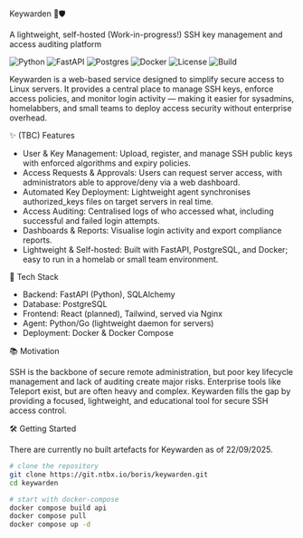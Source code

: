 Keywarden 🔑🛡️

A lightweight, self-hosted (Work-in-progress!) SSH key management and access auditing platform
  
![Python](https://img.shields.io/badge/python-3.11%2B-blue)
![FastAPI](https://img.shields.io/badge/FastAPI-0.114%2B-009688?logo=fastapi)
![Postgres](https://img.shields.io/badge/Postgres-17-336791?logo=postgresql)
![Docker](https://img.shields.io/badge/docker-ready-2496ED?logo=docker)
![License](https://img.shields.io/badge/license-AGPL3.0-green)
![Build](https://img.shields.io/github/actions/workflow/status/not-Boris/keywarden/ci.yml?branch=main&label=build&logo=github)

Keywarden is a web-based service designed to simplify secure access to Linux servers. It provides a central place to manage SSH keys, enforce access policies, and monitor login activity — making it easier for sysadmins, homelabbers, and small teams to deploy access security without enterprise overhead.

✨ (TBC) Features
- User & Key Management: Upload, register, and manage SSH public keys with enforced algorithms and expiry policies.
- Access Requests & Approvals: Users can request server access, with administrators able to approve/deny via a web dashboard.
- Automated Key Deployment: Lightweight agent synchronises authorized_keys files on target servers in real time.
- Access Auditing: Centralised logs of who accessed what, including successful and failed login attempts.
- Dashboards & Reports: Visualise login activity and export compliance reports.
- Lightweight & Self-hosted: Built with FastAPI, PostgreSQL, and Docker; easy to run in a homelab or small team environment.
  
🚀 Tech Stack
- Backend: FastAPI (Python), SQLAlchemy
- Database: PostgreSQL
- Frontend: React (planned), Tailwind, served via Nginx
- Agent: Python/Go (lightweight daemon for servers)
- Deployment: Docker & Docker Compose

📚 Motivation

SSH is the backbone of secure remote administration, but poor key lifecycle management and lack of auditing create major risks. Enterprise tools like Teleport exist, but are often heavy and complex. Keywarden fills the gap by providing a focused, lightweight, and educational tool for secure SSH access control.

🛠️ Getting Started

There are currently no built artefacts for Keywarden as of 22/09/2025.
```bash
# clone the repository
git clone https://git.ntbx.io/boris/keywarden.git
cd keywarden

# start with docker-compose
docker compose build api
docker compose pull
docker compose up -d
```